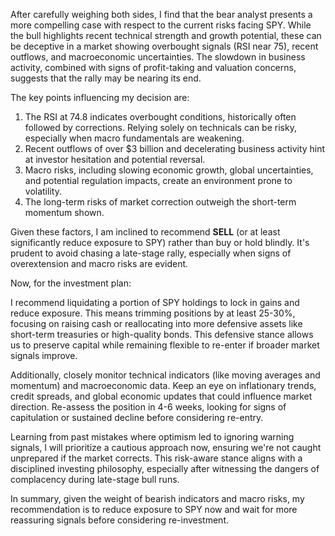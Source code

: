 After carefully weighing both sides, I find that the bear analyst presents a more compelling case with respect to the current risks facing SPY. While the bull highlights recent technical strength and growth potential, these can be deceptive in a market showing overbought signals (RSI near 75), recent outflows, and macroeconomic uncertainties. The slowdown in business activity, combined with signs of profit-taking and valuation concerns, suggests that the rally may be nearing its end.

The key points influencing my decision are:

1. The RSI at 74.8 indicates overbought conditions, historically often followed by corrections. Relying solely on technicals can be risky, especially when macro fundamentals are weakening.
2. Recent outflows of over $3 billion and decelerating business activity hint at investor hesitation and potential reversal.
3. Macro risks, including slowing economic growth, global uncertainties, and potential regulation impacts, create an environment prone to volatility.
4. The long-term risks of market correction outweigh the short-term momentum shown.

Given these factors, I am inclined to recommend **SELL** (or at least significantly reduce exposure to SPY) rather than buy or hold blindly. It's prudent to avoid chasing a late-stage rally, especially when signs of overextension and macro risks are evident.

Now, for the investment plan:

I recommend liquidating a portion of SPY holdings to lock in gains and reduce exposure. This means trimming positions by at least 25-30%, focusing on raising cash or reallocating into more defensive assets like short-term treasuries or high-quality bonds. This defensive stance allows us to preserve capital while remaining flexible to re-enter if broader market signals improve.

Additionally, closely monitor technical indicators (like moving averages and momentum) and macroeconomic data. Keep an eye on inflationary trends, credit spreads, and global economic updates that could influence market direction. Re-assess the position in 4-6 weeks, looking for signs of capitulation or sustained decline before considering re-entry.

Learning from past mistakes where optimism led to ignoring warning signals, I will prioritize a cautious approach now, ensuring we're not caught unprepared if the market corrects. This risk-aware stance aligns with a disciplined investing philosophy, especially after witnessing the dangers of complacency during late-stage bull runs.

In summary, given the weight of bearish indicators and macro risks, my recommendation is to reduce exposure to SPY now and wait for more reassuring signals before considering re-investment.